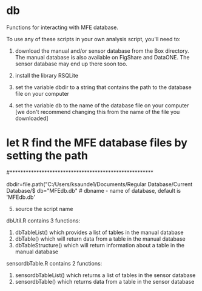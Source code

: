 # db
Functions for interacting with MFE database. 

To use any of these scripts in your own analysis script, you'll need to:

1. download the manual and/or sensor database from the Box directory. The manual database is also available on FigShare and DataONE. The sensor database may end up there soon too.

2. install the library RSQLite

3. set the variable dbdir to a string that contains the path to the database file on your computer

4. set the variable db to the name of the database file on your computer [we don't recommend changing this from the name of the file you downloaded]

# let R find the MFE database files by setting the path

#******************************************************

dbdir=file.path("C:/Users/ksaunde1/Documents/Regular Database/Current Database/$
db="MFEdb.db"  # dbname - name of database, default is 'MFEdb.db'

5. source the script name


dbUtil.R contains 3 functions:
1. dbTableList() which provides a list of tables in the manual database
2. dbTable() which will return data from a table in the manual database
3. dbTableStructure() which will return information about a table in the manual database

sensordbTable.R contains 2 functions: 
1. sensordbTableList() which returns a list of tables in the sensor database
2. sensordbTable() which returns data from a table in the sensor database
